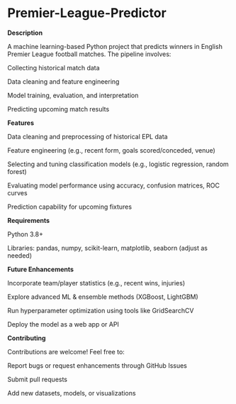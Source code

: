 # Premier-League-Predictor

**Description**

A machine learning-based Python project that predicts winners in English Premier League football matches. The pipeline involves:

Collecting historical match data

Data cleaning and feature engineering

Model training, evaluation, and interpretation

Predicting upcoming match results

**Features**

Data cleaning and preprocessing of historical EPL data

Feature engineering (e.g., recent form, goals scored/conceded, venue)

Selecting and tuning classification models (e.g., logistic regression, random forest)

Evaluating model performance using accuracy, confusion matrices, ROC curves

Prediction capability for upcoming fixtures

**Requirements**

Python 3.8+

Libraries: pandas, numpy, scikit-learn, matplotlib, seaborn (adjust as needed)

**Future Enhancements**

Incorporate team/player statistics (e.g., recent wins, injuries)

Explore advanced ML & ensemble methods (XGBoost, LightGBM)

Run hyperparameter optimization using tools like GridSearchCV

Deploy the model as a web app or API

**Contributing**

Contributions are welcome! Feel free to:

Report bugs or request enhancements through GitHub Issues

Submit pull requests

Add new datasets, models, or visualizations


